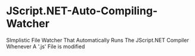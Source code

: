 # JScript.NET-Auto-Compiling-Watcher
SImplistic File Watcher That Automatically Runs The JScript.NET Compiler Whenever A '.js' File is modified
